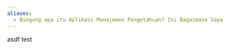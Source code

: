 ```yaml
---
aliases:
  - Bingung apa itu Aplikasi Manajemen Pengetahuan? Ini Bagaimana Saya Menggunakannya
---
```

asdf test

